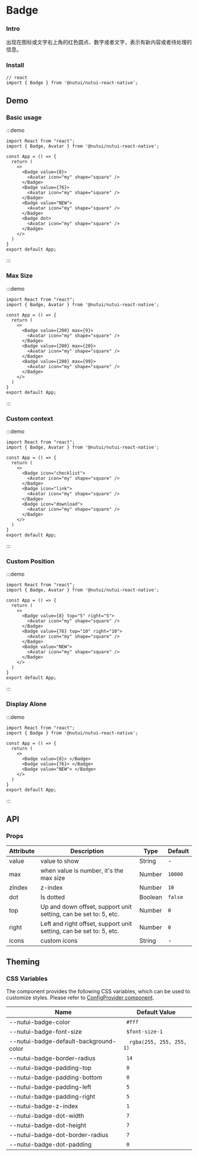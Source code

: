 # Badge

### Intro

出现在图标或文字右上角的红色圆点、数字或者文字，表示有新内容或者待处理的信息。

### Install

```tsx
// react
import { Badge } from '@nutui/nutui-react-native';
```

## Demo

### Basic usage

:::demo

```tsx
import React from "react";
import { Badge, Avatar } from '@nutui/nutui-react-native';

const App = () => {
  return (
    <>
      <Badge value={8}>
        <Avatar icon="my" shape="square" />
      </Badge>
      <Badge value={76}>
        <Avatar icon="my" shape="square" />
      </Badge>
      <Badge value="NEW">
        <Avatar icon="my" shape="square" />
      </Badge>
      <Badge dot>
        <Avatar icon="my" shape="square" />
      </Badge>
    </>
  )
}
export default App;
```

:::

### Max Size

:::demo

```tsx
import React from "react";
import { Badge, Avatar } from '@nutui/nutui-react-native';

const App = () => {
  return (
    <>
      <Badge value={200} max={9}>
        <Avatar icon="my" shape="square" />
      </Badge>
      <Badge value={200} max={20}>
        <Avatar icon="my" shape="square" />
      </Badge>
      <Badge value={200} max={99}>
        <Avatar icon="my" shape="square" />
      </Badge>
    </>
  )
}
export default App;
```

:::

### Custom context

:::demo

```tsx
import React from "react";
import { Badge, Avatar } from '@nutui/nutui-react-native';

const App = () => {
  return (
    <>
      <Badge icon="checklist">
        <Avatar icon="my" shape="square" />
      </Badge>
      <Badge icon="link">
        <Avatar icon="my" shape="square" />
      </Badge>
      <Badge icon="download">
        <Avatar icon="my" shape="square" />
      </Badge>
    </>
  )
}
export default App;
```

:::

### Custom Position

:::demo

```tsx
import React from "react";
import { Badge, Avatar } from '@nutui/nutui-react-native';

const App = () => {
  return (
    <>
      <Badge value={8} top="5" right="5">
        <Avatar icon="my" shape="square" />
      </Badge>
      <Badge value={76} top="10" right="10">
        <Avatar icon="my" shape="square" />
      </Badge>
      <Badge value="NEW">
        <Avatar icon="my" shape="square" />
      </Badge>
    </>
  )
}
export default App;
```

:::

### Display Alone

:::demo

```tsx
import React from "react";
import { Badge } from '@nutui/nutui-react-native';

const App = () => {
  return (
    <>
      <Badge value={8}> </Badge>
      <Badge value={76}> </Badge>
      <Badge value="NEW"> </Badge>
    </>
  )
}
export default App;
```

:::

## API

### Props

| Attribute | Description                                                         | Type    | Default |
| --------- | ------------------------------------------------------------------- | ------- | ------- |
| value     | value to show                                                       | String  | -       |
| max       | when value is number, it's the max size                             | Number  | `10000` |
| zIndex    | z-index                                                             | Number  | `10`    |
| dot       | Is dotted                                                           | Boolean | `false` |
| top       | Up and down offset, support unit setting, can be set to: 5, etc.    | Number  | `0`     |
| right     | Left and right offset, support unit setting, can be set to: 5, etc. | Number  | `0`     |
| icons     | custom icons                                                        | String  | -       |

## Theming

### CSS Variables

The component provides the following CSS variables, which can be used to customize styles. Please refer to [ConfigProvider component](#/en-US/component/configprovider).

| Name                                   | Default Value              |
| -------------------------------------- | -------------------------- |
| --nutui-badge-color                    | ` #fff`                    |
| --nutui-badge-font-size                | ` $font-size-1`            |
| --nutui-badge-default-background-color | `  rgba(255, 255, 255, 1)` |
| --nutui-badge-border-radius            | ` 14`                      |
| --nutui-badge-padding-top              | ` 0`                       |
| --nutui-badge-padding-bottom           | ` 0`                       |
| --nutui-badge-padding-left             | ` 5`                       |
| --nutui-badge-padding-right            | ` 5`                       |
| --nutui-badge-z-index                  | ` 1`                       |
| --nutui-badge-dot-width                | ` 7`                       |
| --nutui-badge-dot-height               | ` 7`                       |
| --nutui-badge-dot-border-radius        | ` 7`                       |
| --nutui-badge-dot-padding              | ` 0`                       |
